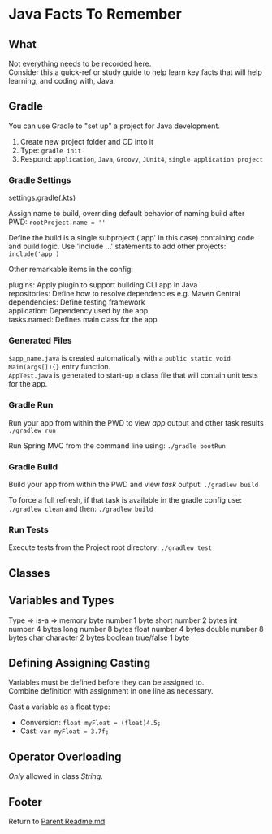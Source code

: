 # Java Facts To Remember

## What

Not everything needs to be recorded here.  
Consider this a quick-ref or study guide to help learn key facts that will help learning, and coding with, Java.  

## Gradle

You can use Gradle to "set up" a project for Java development.  

1. Create new project folder and CD into it  
2. Type: `gradle init`  
3. Respond: `application`, `Java`, `Groovy`, `JUnit4`, `single application project`  

### Gradle Settings

settings.gradle(.kts)

Assign name to build, overriding default behavior of naming build after PWD: `rootProject.name = ''`  

Define the build is a single subproject ('app' in this case) containing code and build logic. Use 'include ...' statements to add other projects: `include('app')`  

Other remarkable items in the config:

plugins: Apply plugin to support building CLI app in Java  
repositories: Define how to resolve dependencies e.g. Maven Central  
dependencies: Define testing framework  
application: Dependency used by the app  
tasks.named: Defines main class for the app  

### Generated Files

`$app_name.java` is created automatically with a `public static void Main(args[]){}` entry function.  
`AppTest.java` is generated to start-up a class file that will contain unit tests for the app.  

### Gradle Run

Run your app from within the PWD to view *app* output and other task results `./gradlew run`  

Run Spring MVC from the command line using: `./gradle bootRun`  

### Gradle Build

Build your app from within the PWD and view *task* output: `./gradlew build`  

To force a full refresh, if that task is available in the gradle config use: `./gradlew clean` and then: `./gradlew build`

### Run Tests

Execute tests from the Project root directory: `./gradlew test`  

## Classes

## Variables and Types

Type => is-a => memory
byte  number  1 byte
short number  2 bytes
int number  4 bytes
long  number  8 bytes
float number  4 bytes
double  number  8 bytes
char  character 2 bytes
boolean true/false  1 byte

## Defining Assigning Casting

Variables must be defined before they can be assigned to.  
Combine definition with assignment in one line as necessary.  

Cast a variable as a float type:  

- Conversion: `float myFloat = (float)4.5;`  
- Cast: `var myFloat = 3.7f;`  

## Operator Overloading

*Only* allowed in class *String*.  

## Footer

Return to [Parent Readme.md](../README.html)  
